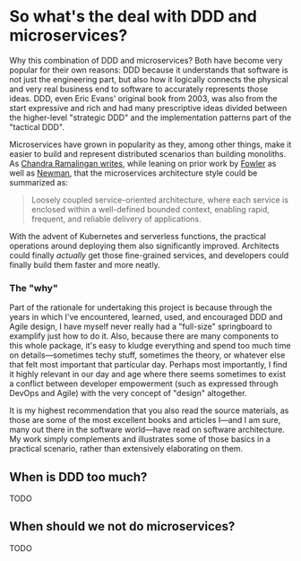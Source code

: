 # So what's the deal with DDD and microservices?

Why this combination of DDD and microservices? Both have become very popular for their own reasons: DDD because it understands that software is not just the engineering part, but also how it logically connects the physical and very real business end to software to accurately represents those ideas. DDD, even Eric Evans' original book from 2003, was also from the start expressive and rich and had many prescriptive ideas divided between the higher-level "strategic DDD" and the implementation patterns part of the "tactical DDD".

Microservices have grown in popularity as they, among other things, make it easier to build and represent distributed scenarios than building monoliths. As [Chandra Ramalingan writes](https://medium.com/walmartglobaltech/building-domain-driven-microservices-af688aa1b1b8), while leaning on prior work by [Fowler](https://martinfowler.com/articles/microservices.html) as well as [Newman](https://samnewman.io/books/building\_microservices\_2nd\_edition/), that the microservices architecture style could be summarized as:

> Loosely coupled service-oriented architecture, where each service is enclosed within a well-defined bounded context, enabling rapid, frequent, and reliable delivery of applications.

With the advent of Kubernetes and serverless functions, the practical operations around deploying them also significantly improved. Architects could finally _actually_ get those fine-grained services, and developers could finally build them faster and more neatly.

### The "why"

Part of the rationale for undertaking this project is because through the years in which I've encountered, learned, used, and encouraged DDD and Agile design, I have myself never really had a "full-size" springboard to examplify just how to do it. Also, because there are many components to this whole package, it's easy to kludge everything and spend too much time on details—sometimes techy stuff, sometimes the theory, or whatever else that felt most important that particular day. Perhaps most importantly, I find it highly relevant in our day and age where there seems sometimes to exist a conflict between developer empowerment (such as expressed through DevOps and Agile) with the very concept of "design" altogether.

It is my highest recommendation that you also read the source materials, as those are some of the most excellent books and articles I—and I am sure, many out there in the software world—have read on software architecture. My work simply complements and illustrates some of those basics in a practical scenario, rather than extensively elaborating on them.

## When is DDD too much?

TODO

## When  should we not do microservices?

TODO
